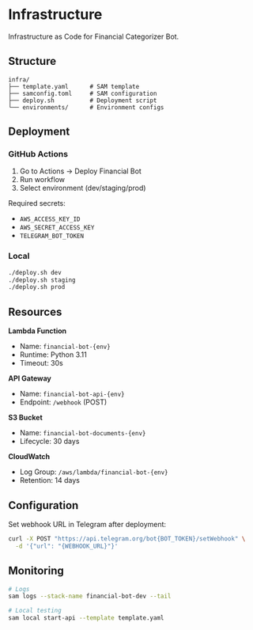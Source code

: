 # Infrastructure

Infrastructure as Code for Financial Categorizer Bot.

## Structure

```
infra/
├── template.yaml      # SAM template
├── samconfig.toml     # SAM configuration
├── deploy.sh          # Deployment script
└── environments/      # Environment configs
```

## Deployment

### GitHub Actions
1. Go to Actions → Deploy Financial Bot
2. Run workflow
3. Select environment (dev/staging/prod)

Required secrets:
- `AWS_ACCESS_KEY_ID`
- `AWS_SECRET_ACCESS_KEY`  
- `TELEGRAM_BOT_TOKEN`

### Local
```bash
./deploy.sh dev
./deploy.sh staging
./deploy.sh prod
```

## Resources

**Lambda Function**
- Name: `financial-bot-{env}`
- Runtime: Python 3.11
- Timeout: 30s

**API Gateway**
- Name: `financial-bot-api-{env}`
- Endpoint: `/webhook` (POST)

**S3 Bucket**
- Name: `financial-bot-documents-{env}`
- Lifecycle: 30 days

**CloudWatch**
- Log Group: `/aws/lambda/financial-bot-{env}`
- Retention: 14 days

## Configuration

Set webhook URL in Telegram after deployment:

```bash
curl -X POST "https://api.telegram.org/bot{BOT_TOKEN}/setWebhook" \
  -d '{"url": "{WEBHOOK_URL}"}'
```

## Monitoring

```bash
# Logs
sam logs --stack-name financial-bot-dev --tail

# Local testing
sam local start-api --template template.yaml
```

